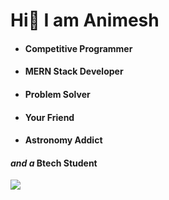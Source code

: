 <H1>Hi<span>👋 I am Animesh</H1>
<ul>
 <li><h4>Competitive Programmer</h4></li>
<li><h4>MERN Stack Developer</li>
<li><h4>Problem Solver</li>
 <li><h4>Your Friend</h4></li>
<li><h4>Astronomy Addict</li>
</ul>
<h4><i>and a</i> Btech Student</h4>
 
 ![](https://komarev.com/ghpvc/?username=animesh191)

